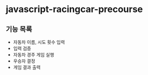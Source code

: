 # javascript-racingcar-precourse

## 기능 목록
- 자동차 이름, 시도 횟수 입력
- 입력 검증
- 자동차 경주 게임 실행
- 우승자 결정
- 게임 결과 출력